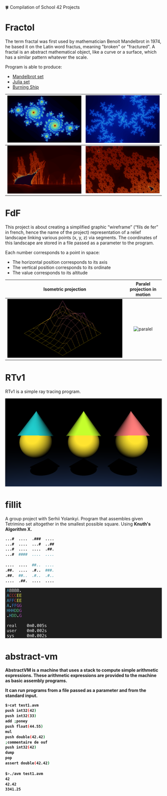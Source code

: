🍀 Compilation of School 42 Projects

# Fractol

The term fractal was first used by mathematician Benoit Mandelbrot in 1974, he based it on the Latin word fractus, meaning "broken" or "fractured".
A fractal is an abstract mathematical object, like a curve or a surface, which has a similar pattern whatever the scale.

Program is able to produce:
- [Mandelbrot set](https://en.wikipedia.org/wiki/Mandelbrot_set)
- [Julia set](https://en.wikipedia.org/wiki/Julia_set)
- [Burning Ship](https://en.wikipedia.org/wiki/Burning_Ship_fractal)

![julia](https://github.com/vrudyka/school-42/blob/main/fractol/screenshots/fractal3.png) | ![julia](https://github.com/vrudyka/school-42/blob/main/fractol/screenshots/fractal0.png)
:-------------------------:|:-------------------------:
![burning](https://github.com/vrudyka/school-42/blob/main/fractol/screenshots/fractal4.png) | ![burning](https://github.com/vrudyka/school-42/blob/main/fractol/screenshots/fractal2.png)


# FdF

This project is about creating a simplified graphic “wireframe” (“fils de fer” in french,
hence the name of the project) representation of a relief landscape linking various points
(x, y, z) via segments. The coordinates of this landscape are stored in a file passed as
a parameter to the program.

Each number corresponds to a point in space:
- The horizontal position corresponds to its axis
- The vertical position corresponds to its ordinate
- The value corresponds to its altitude

| Isometric projection | Paralel projection in motion |
:-----------------------:|:-------------------------:
![iso](https://github.com/vrudyka/school-42/blob/main/fdf/img/elem.png) | ![paralel](https://github.com/vrudyka/school-42/blob/main/fdf/img/anim.gif)

# RTv1

RTv1 is a simple ray tracing program.

![gnomes](https://github.com/vrudyka/school-42/blob/main/RTv1/img/gnomes.png) 

# fillit

A group project with Serhii Yolankyi.
Program that assembles given Tetrimino set altogether in the smallest possible square. Using <b>Knuth's Algorithm X<b/>.

```bash
...#  ....  .###  ....
...#  ....  ...#  ..##
...#  ....  ....  .##.
...#  ####  ....  ....

....  ....  ##..  ....
.##.  ....  .#..  ###.
.##.  ##..  .#..  .#..
....  .##.  ....  ....
```

![speed](https://github.com/vrudyka/school-42/blob/main/fillit/screenshot.png)


# abstract-vm
  
AbstractVM is a machine that uses a stack to compute simple arithmetic expressions.
These arithmetic expressions are provided to the machine as basic assembly programs.

It can run programs from a file passed as a parameter and from the standard input.

```bash
$>cat test1.avm
push int32(42)
push int32(33)
add ;poney
push float(44.55)
mul
push double(42.42)
;commentaire de ouf
push int32(42)
dump
pop
assert double(42.42)

$>./avm test1.avm 
42
42.42
3341.25
```
